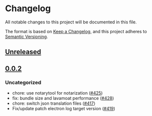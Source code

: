 # Changelog
All notable changes to this project will be documented in this file.

The format is based on [Keep a Changelog](https://keepachangelog.com/en/1.0.0/),
and this project adheres to [Semantic Versioning](https://semver.org/spec/v2.0.0.html).

## [Unreleased]

## [0.0.2]
### Uncategorized
- chore: use notarytool for notarization ([#425](https://github.com/MetaMask/metamask-desktop/pull/425))
- fix: bundle size and lavamoat performance ([#428](https://github.com/MetaMask/metamask-desktop/pull/428))
- chore: switch json translation files ([#417](https://github.com/MetaMask/metamask-desktop/pull/417))
- Fix/update patch electron log target version ([#419](https://github.com/MetaMask/metamask-desktop/pull/419))

[Unreleased]: https://github.com/MetaMask/metamask-desktop/compare/metamask-desktop-app@0.0.2...HEAD
[0.0.2]: https://github.com/MetaMask/metamask-desktop/releases/tag/metamask-desktop-app@0.0.2
